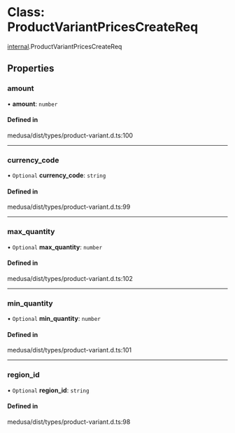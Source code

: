 # Class: ProductVariantPricesCreateReq

[internal](../modules/internal-20.md).ProductVariantPricesCreateReq

## Properties

### amount

• **amount**: `number`

#### Defined in

medusa/dist/types/product-variant.d.ts:100

___

### currency\_code

• `Optional` **currency\_code**: `string`

#### Defined in

medusa/dist/types/product-variant.d.ts:99

___

### max\_quantity

• `Optional` **max\_quantity**: `number`

#### Defined in

medusa/dist/types/product-variant.d.ts:102

___

### min\_quantity

• `Optional` **min\_quantity**: `number`

#### Defined in

medusa/dist/types/product-variant.d.ts:101

___

### region\_id

• `Optional` **region\_id**: `string`

#### Defined in

medusa/dist/types/product-variant.d.ts:98
